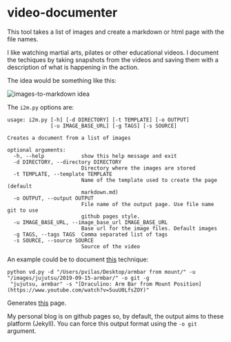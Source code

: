# video-documenter

This tool takes a list of images and create a markdown or html page with the file names.

I like watching martial arts, pilates or other educational videos. I document the techiques by taking snapshots from the videos and saving them with a description of what is happening in the action.

The idea would be something like this:

![images-to-markdown idea](https://docs.google.com/drawings/d/e/2PACX-1vSA00vs0JeDQn01tRRne0Z9ROCkGHZS1gwIGr-mbsU8Z28gPqaZb6oWd1V520aw1nYXnY4L7qQMcd5I/pub?w=960&amp;h=720)

The `i2m.py` options are:
```
usage: i2m.py [-h] [-d DIRECTORY] [-t TEMPLATE] [-o OUTPUT]
              [-u IMAGE_BASE_URL] [-g TAGS] [-s SOURCE]

Creates a document from a list of images

optional arguments:
  -h, --help            show this help message and exit
  -d DIRECTORY, --directory DIRECTORY
                        Directory where the images are stored
  -t TEMPLATE, --template TEMPLATE
                        Name of the template used to create the page (default
                        markdown.md)
  -o OUTPUT, --output OUTPUT
                        File name of the output page. Use file name git to use
                        github pages style.
  -u IMAGE_BASE_URL, --image_base_url IMAGE_BASE_URL
                        Base url for the image files. Default images
  -g TAGS, --tags TAGS  Comma separated list of tags
  -s SOURCE, --source SOURCE
                        Source of the video
```

An example could be to document [this](https://www.youtube.com/watch?v=5uuU0LfsZOY) technique:

```
python vd.py -d "/Users/pvilas/Desktop/armbar from mount/" -u "/images/jujutsu/2019-09-15-armbar/" -o git -g
 "jujutsu, armbar" -s "[Draculino: Arm Bar from Mount Position](https://www.youtube.com/watch?v=5uuU0LfsZOY)"
```

Generates [this](http://pvilas.com/2019/09/Armbar-from-mount.html) page.

My personal blog is on github pages so, by default, the output aims to these platform (Jekyll). You can force this output format using the `-o git` argument.
